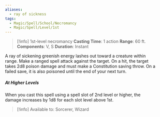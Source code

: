 ```yaml
---
aliases:
  - ray of sickness
tags:
  - Magic/Spell/School/Necromancy
  - Magic/Spell/Level/1st
---
```

>[!info]
>1st-level necromancy
>**Casting Time**: 1 action
>**Range**: 60 ft.
>**Components**: V, S
>**Duration**: Instant

A ray of sickening greenish energy lashes out toward a creature within range. Make a ranged spell attack against the target. On a hit, the target takes 2d8 poison damage and must make a Constitution saving throw. On a failed save, it is also poisoned until the end of your next turn.
##### At Higher Levels
When you cast this spell using a spell slot of 2nd level or higher, the damage increases by 1d8 for each slot level above 1st.<br>
>[!info] Available to:
>Sorcerer, Wizard